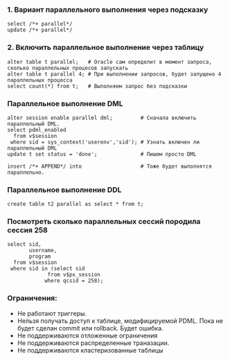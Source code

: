 ### 1. Вариант параллельного выполнения через подсказку
````
select /*+ parallel*/
update /*+ parallel*/ 
````

### 2. Включить параллельное выполнение через таблицу
````
alter table t parallel;   # Oracle сам определит в момент запроса, сколько параллельных процесов запускать
alter table t parallel 4; # При выполнении запросов, будет запущено 4 параллельных процесса
select count(*) from t;   # Выполняем запрос без подсказки
````

### Параллельное выполнение DML
````
alter session enable parallel dml;         # Сначала включить параллельный DML. 
select pdml_enabled 
  from v$session 
 where sid = sys_context('userenv','sid'); # Узнать включен ли параллельный DML
update t set status = 'done';              # Пишем просто DML

insert /*+ APPEND*/ into                   # Тоже будет выполнятся параллельно. 
````


### Параллельное выполнение DDL
````                
create table t2 parallel as select * from t; 
````

### Посмотреть сколько параллельных сессий породила сессия 258
````
select sid,
       username,
       program
  from v$session
 where sid in (select sid
	         from v$px_session
	        where qcsid = 258);
````


### Ограничения:
  - Не работают триггеры.
  - Нельзя получать доступ к таблице, модифицируемой PDML. Пока не будет сделан commit или rollback. Будет ошибка. 
  - Не поддерживаются отложенные ограничения
  - Не поддерживаются распределенные траназации.
  - Не поддерживаются кластеризованные таблицы